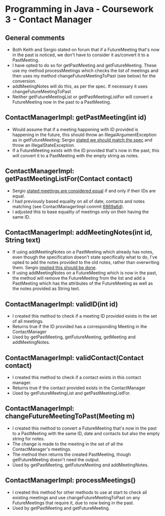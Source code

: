 # Programming in Java - Coursework 3 - Contact Manager
General comments
--------------
* Both Keith and Sergio stated on forum that if a FutureMeeting that's now in the past is noticed, we don't have to consider it as/convert it to a PastMeeting.
* I have opted to do so for getPastMeeting and getFutureMeeting. These use my method processMeetings which checks the list of meetings and then uses my method changeFutureMeetingToPast (see below) for the conversion.
* addMeetingNotes will do this, as per the spec. If necessary it uses changeFutureMeetingToPast
* Neither getFutureMeetingList or getPastMeetingListFor will convert a FutureMeeting now in the past to a PastMeeting.

ContactManagerImpl: getPastMeeting(int id)
--------------
* Would assume that if a meeting happening with ID provided is happening in the future, this should throw an IllegalArgumentException as in getFutureMeeting; Sergio [stated we should match the spec](https://moodle.bbk.ac.uk/mod/forum/discuss.php?d=47881) and throw an IllegalStateException.
* If a FutureMeeting exists with the ID provided that's now in the past, this will convert it to a PastMeeting with the empty string as notes.

ContactManagerImpl: getPastMeetingListFor(Contact contact)
--------------
* Sergio [stated meetings are considered equal](https://moodle.bbk.ac.uk/mod/forum/discuss.php?d=53251) if and only if their IDs are equal.
* I had previously based equality on all of date, contacts and notes matching (see ContactManagerImpl commit [6869a6d](https://github.com/BBK-PiJ-2015-08/cw-cm/commit/6869a6d0627d03b75464a92ab7e9da4de8478ef0)).
* I adjusted this to base equality of meetings only on their having the same ID.

ContactManagerImpl: addMeetingNotes(int id, String text)
--------------
* If using addMeetingNotes on a PastMeeting which already has notes, even though the specification doesn't state specifically what to do, I've opted to add the notes provided to the old notes, rather than overwriting them. Sergio [implied this should be done](https://moodle.bbk.ac.uk/mod/forum/discuss.php?d=47554).
* If using addMeetingNotes on a FutureMeeting which is now in the past, the method will remove the FutureMeeting from the list and add a PastMeeting which has the attributes of the FutureMeeting as well as the notes provided as String text.

ContactManagerImpl: validID(int id)
--------------
* I created this method to check if a meeting ID provided exists in the set of all meetings.
* Returns true if the ID provided has a corresponding Meeting in the ContactManager
* Used by getPastMeeting, getFutureMeeting, getMeeting and addMeetingNotes.

ContactManagerImpl: validContact(Contact contact)
--------------
* I created this method to check if a contact exists in this contact manager.
* Returns true if the contact provided exists in the ContactManager
* Used by getFutureMeetingList and getPastMeetingListFor.

ContactManagerImpl: changeFutureMeetingToPast(Meeting m)
--------------
* I created this method to convert a FutureMeeting that's now in the past to a PastMeeting with the same ID, date and contacts but also the empty string for notes.
* The change is made to the meeting in the set of all the ContactManager's meetings.
* The method then returns the created PastMeeting, though getFutureMeeting doesn't need the output.
* Used by getPastMeeting, getFutureMeeting and addMeetingNotes.

ContactManagerImpl: processMeetings()
--------------
* I created this method for other methods to use at start to check all existing meetings and use changeFutureMeetingToPast on any FutureMeetings that require it, due to now being in the past.
* Used by getPastMeeting and getFutureMeeting.
